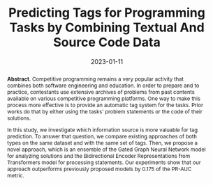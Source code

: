 ---
title: "Predicting Tags for Programming Tasks by Combining Textual And Source Code Data"
authors: '<i>Artyom Lobanov, Egor Bogomolov, Yaroslav Golubev, Mikhail Mirzayanov, and Timofey Bryksin</i>'
status: "preprint"
collection: publications
permalink: /publications/2023-01-11-tag-prediction
date: 2023-01-11
venue: "<b>arXiv</b>"
pdf: 'https://arxiv.org/abs/2301.04597'
data: 'https://github.com/JetBrains-Research/tag-prediction'
counter_id: 'P4'
abstract: "<p><b>Abstract</b>. Competitive programming remains a very popular activity that combines both software engineering and education. In order to prepare and to practice, contestants use extensive archives of problems from past contents available on various competitive programming platforms. One way to make this process more effective is to provide an automatic tag system for the tasks. Prior works do that by either using the tasks' problem statements or the code of their solutions.</p><p>In this study, we investigate which information source is more valuable for tag prediction. To answer that question, we compare existing approaches of both types on the same dataset and with the same set of tags. Then, we propose a novel approach, which is an ensemble of the Gated Graph Neural Network model for analyzing solutions and the Bidirectional Encoder Representations from Transformers model for processing statements. Our experiments show that our approach outperforms previously proposed models by 0.175 of the PR-AUC metric.</p>"
---
